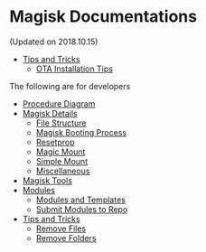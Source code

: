 # Magisk Documentations
(Updated on 2018.10.15)

- [Tips and Tricks](tips.md)
    - [OTA Installation Tips](tips.md#ota-installation-tips)

The following are for developers

- [Procedure Diagram](https://cdn.rawgit.com/topjohnwu/Magisk/7d1082b1cb91db90ed0a29d8b092723fc3d69c58/docs/procedures.html)
- [Magisk Details](details.md)
    - [File Structure](details.md#file-structure)
    - [Magisk Booting Process](details.md#magisk-booting-process)
    - [Resetprop](details.md#resetprop)
    - [Magic Mount](details.md#magic-mount)
    - [Simple Mount](details.md#simple-mount)
    - [Miscellaneous](details.md#Miscellaneous)
- [Magisk Tools](tools.md)
- [Modules](modules.md)
    - [Modules and Templates](modules.md#magisk-module-format)
    - [Submit Modules to Repo](https://github.com/topjohnwu/Magisk_Repo_Submissions)
- [Tips and Tricks](tips.md)
    - [Remove Files](tips.md#remove-files)
    - [Remove Folders](tips.md#remove-folders)
